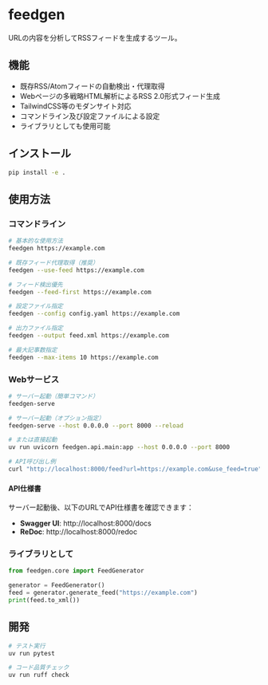 # feedgen

URLの内容を分析してRSSフィードを生成するツール。

## 機能

- 既存RSS/Atomフィードの自動検出・代理取得
- Webページの多戦略HTML解析によるRSS 2.0形式フィード生成
- TailwindCSS等のモダンサイト対応
- コマンドライン及び設定ファイルによる設定
- ライブラリとしても使用可能

## インストール

```bash
pip install -e .
```

## 使用方法

### コマンドライン

```bash
# 基本的な使用方法
feedgen https://example.com

# 既存フィード代理取得（推奨）
feedgen --use-feed https://example.com

# フィード検出優先
feedgen --feed-first https://example.com

# 設定ファイル指定
feedgen --config config.yaml https://example.com

# 出力ファイル指定
feedgen --output feed.xml https://example.com

# 最大記事数指定
feedgen --max-items 10 https://example.com
```

### Webサービス

```bash
# サーバー起動（簡単コマンド）
feedgen-serve

# サーバー起動（オプション指定）
feedgen-serve --host 0.0.0.0 --port 8000 --reload

# または直接起動
uv run uvicorn feedgen.api.main:app --host 0.0.0.0 --port 8000

# API呼び出し例
curl "http://localhost:8000/feed?url=https://example.com&use_feed=true"
```

#### API仕様書

サーバー起動後、以下のURLでAPI仕様書を確認できます：
- **Swagger UI**: http://localhost:8000/docs  
- **ReDoc**: http://localhost:8000/redoc

### ライブラリとして

```python
from feedgen.core import FeedGenerator

generator = FeedGenerator()
feed = generator.generate_feed("https://example.com")
print(feed.to_xml())
```

## 開発

```bash
# テスト実行
uv run pytest

# コード品質チェック
uv run ruff check
```